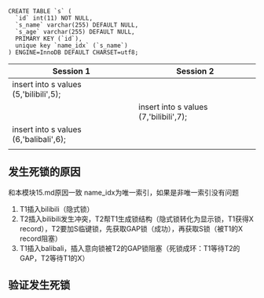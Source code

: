 ```
CREATE TABLE `s` (
  `id` int(11) NOT NULL,
  `s_name` varchar(255) DEFAULT NULL,
  `s_age` varchar(255) DEFAULT NULL,
  PRIMARY KEY (`id`),
  unique key `name_idx` (`s_name`)
) ENGINE=InnoDB DEFAULT CHARSET=utf8;
```


| Session 1 | Session 2 |
| --- | --- |
| insert into s values (5,'bilibili',5); |  |
|  | insert into s values (7,'bilibili',7); |
| insert into s values (6,'balibali',6); |  |
|  | |

## 发生死锁的原因
和本模块15.md原因一致
name_idx为唯一索引，如果是非唯一索引没有问题
1. T1插入bilibili（隐式锁）
2. T2插入bilibili发生冲突，T2帮T1生成锁结构（隐式锁转化为显示锁，T1获得X record），T2要加S临键锁，先获取GAP锁（成功），再获取S锁（被T1的X record阻塞）
3. T1插入balibali，插入意向锁被T2的GAP锁阻塞（死锁成环：T1等待T2的GAP，T2等待T1的X）

## 验证发生死锁

